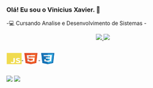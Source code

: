 ### Olá! Eu sou o Vinicius Xavier. 👋

-💻 Cursando Analise e Desenvolvimento de Sistemas
-<div align="center">
  <a href="https://github.com/vinixavier">
  <img height="180em" src="https://github-readme-stats.vercel.app/api?username=vinixavier&show_icons=true&theme=dark&include_all_commits=true&count_private=true"/>
  <img height="180em" src="https://github-readme-stats.vercel.app/api/top-langs/?username=vinixavier&layout=compact&langs_count=7&theme=dark"/>
</div> 
<div style="display: inline_block"><br>
 <img align="center" alt="Rafa-Js" height="30" width="40" src="https://raw.githubusercontent.com/devicons/devicon/master/icons/javascript/javascript-plain.svg">
  <img align="center" alt="Rafa-HTML" height="30" width="40" src="https://raw.githubusercontent.com/devicons/devicon/master/icons/html5/html5-original.svg">
  <img align="center" alt="Rafa-CSS" height="30" width="40" src="https://raw.githubusercontent.com/devicons/devicon/master/icons/css3/css3-original.svg"> 
  </div>
  
  ##
  
  <div> 
  <a href="https://www.instagram.com/vinicius_xavier10/" target="_blank"><img src="https://img.shields.io/badge/-Instagram-%23E4405F?style=for-the-badge&logo=instagram&logoColor=white" target="_blank"></a>
 <a href= "https://www.linkedin.com/in/vinicius-xavier-8a5710179/"_blank><img src="https://img.shields.io/badge/LinkedIn-0077B5?style=for-the-badge&logo=linkedin&logoColor=white"
 
</div>
<!--
**vinixavier/vinixavier** is a ✨ _special_ ✨ repository because its `README.md` (this file) appears on your GitHub profile.


